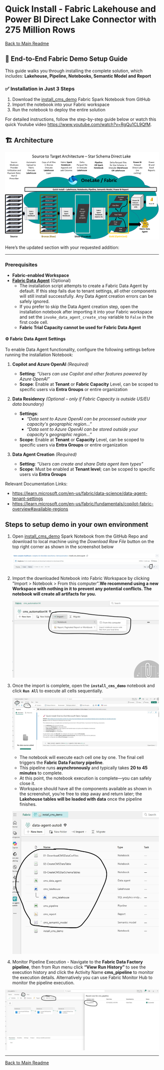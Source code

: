 # Quick Install - Fabric Lakehouse and Power BI Direct Lake Connector with 275 Million Rows

[Back to Main Readme](./Readme.md)

## 🚀 End-to-End Fabric Demo Setup Guide

This guide walks you through installing the complete solution, which includes: **Lakehouse, Pipeline, Notebooks, Semantic Model and Report**

### ✅ Installation in Just 3 Steps

1. Download the [install_cms_demo](./demoautomation/install_cms_demo.ipynb) Fabric Spark Notebook from GitHub  
2. Import the notebook into your Fabric workspace
3. Run the notebook to deploy the entire solution

For detailed instructions, follow the step-by-step guide below or watch this quick Youtube video https://www.youtube.com/watch?v=RgQu1CL9QfM.

## 🏗️ Architecture

![quickinstall](./Images/quickinstall-dataagent.png)

Here’s the updated section with your requested addition:

***

### **Prerequisites**

*   **Fabric-enabled Workspace**
*   [**Fabric Data Agent**](https://learn.microsoft.com/en-us/fabric/data-science/concept-data-agent) (Optional)    
    *   The installation script attempts to create a Fabric Data Agent by default. If this step fails due to tenant settings, all other components will still install successfully. Any Data Agent creation errors can be safely ignored.
    * If you prefer to skip the Data Agent creation step, open the installation notebook after importing it into your Fabric workspace and set the `invoke_data_agent_create_step` variable to `False` in the first code cell.
    *   **Fabric Trial Capacity cannot be used for Fabric Data Agent**

#### ⚙️ **Fabric Data Agent Settings**

To enable Data Agent functionality, configure the following settings before running the installation Notebook:

1.  **Copilot and Azure OpenAI** *(Required)*
    *   **Setting**: *“Users can use Copilot and other features powered by Azure OpenAI”*
    *   **Scope**: Enable at **Tenant** or **Fabric Capacity** Level, can be scoped to specific users via **Entra Groups** or entire organization

2.  **Data Residency** *(Optional – only if Fabric Capacity is outside US/EU data boundary)*
    *   **Settings**:
        *   *“Data sent to Azure OpenAI can be processed outside your capacity's geographic region...”*
        *   *“Data sent to Azure OpenAI can be stored outside your capacity's geographic region...”*
    *   **Scope**: Enable at **Tenant** or **Capacity** Level, can be scoped to specific users via **Entra Groups** or entire organization

3.  **Data Agent Creation** *(Required)*
    *   **Setting**: *“Users can create and share Data agent item types”*
    *   **Scope**: Must be enabled at **Tenant level**; can be scoped to specific users via **Entra Groups**

Relevant Documentation Links:
* https://learn.microsoft.com/en-us/fabric/data-science/data-agent-tenant-settings
* https://learn.microsoft.com/en-us/fabric/fundamentals/copilot-fabric-overview#available-regions



## Steps to setup demo in your own environment

1. Open [install_cms_demo](./demoautomation/install_cms_demo.ipynb) Spark Notebook from the GitHub Repo and download to local machine using the *Download Raw File* button on the top right corner as shown in the screenshot below

    ![install_cms_demo](./Images/downoad_install_notebook.jpg)

2. Import the downloaded Notebook into Fabric Workspace by clicking "Import > Notebook > From this computer".**We recommend using a new Workspace with nothing in it to prevent any potential conflicts. The notebook will create all artifacts for you.**

    ![Import Notebook](./Images/import_notebook.jpg)

3. Once the import is complete, open the **`install_cms_demo`** notebook and click **`Run All`** to execute all cells sequentially.

    ![Run Notebook](./Images/run_install_notebook.jpg)

   - The notebook will execute each cell one by one. The final cell triggers the **Fabric Data Factory pipeline**.
   - This pipeline runs **asynchronously** and typically takes **20 to 45 minutes** to complete.
   - At this point, the notebook execution is complete—you can safely close it.
   - Workspace should have all the components available as shown in the screenshot, you’re free to step away and return later; the **Lakehouse tables will be loaded with data** once the pipeline finishes.

    ![Installed Components](./Images/demo_components.jpg)

4. Monitor Pipeline Execution - Navigate to the **Fabric Data Factory pipeline**, then from Run menu click **“View Run History”** to see the execution history and click the Activity Name **cms_pipeline** to monitor the execution details. Alternatively you can use Fabric Monitor Hub to monitor the pipeline execution.

  ![Pipeline Run](./Images/monitor_pipeline_run.jpg)

***

[Back to Main Readme](./Readme.md)